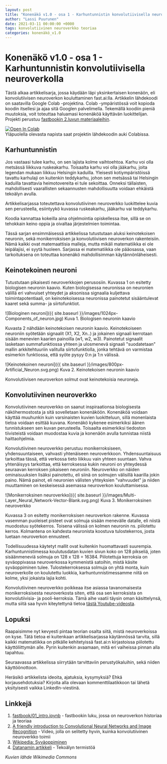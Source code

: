```yaml
---
layout: post
title: "Konenäkö v1.0 - osa 1 - Karhuntunnistin konvolutiivisella neuroverkolla"
author: "Lassi Puurunen"
date: 2021-03-11 00:00:00 +0000
tags: konvolutiivinen neuroverkko teoriaa
categories: konenäkö_v1.0
---
```


# Konenäkö v1.0 - osa 1 - Karhuntunnistin konvolutiivisella neuroverkolla

Tästä alkaa artikkelisarja, jossa käydään läpi yksinkertaisen konenäön, eli konvolutiivisen neuroverkon kouluttaminen fast.ai:lla. Artikkelin lähdekoodi on saatavilla Google Colab -projektina. Colab -ympäristössä voit kopioda koodin itsellesi ja ajaa sitä Googlen palvelimella. Tekemällä koodiin pieniä muutoksia, voit toteuttaa haluamasi konenäköä käyttävän luokittelijan. Projekti perustuu [fastbookin 2.luvun materiaaleihin](https://github.com/fastai/fastbook/blob/master/02_production.ipynb). 

<a href="https://colab.research.google.com/github/plassi/karhuntunnistin/blob/main/konenako_v1_0_clean.ipynb" target="_parent"><img src="https://camo.githubusercontent.com/52feade06f2fecbf006889a904d221e6a730c194/68747470733a2f2f636f6c61622e72657365617263682e676f6f676c652e636f6d2f6173736574732f636f6c61622d62616467652e737667" alt="Open In Colab" data-canonical-src="https://colab.research.google.com/assets/colab-badge.svg"></a><br>
Yläpuolella olevasta napista saat projektin lähdekoodin auki Colabissa.

## Karhuntunnistin

Jos vastaasi tulee karhu, on sen lajista kolme vaihtoehtoa. Karhu voi olla metsässä liikkuva ruskeakarhu. Toisaalta karhu voi olla jääkarhu, joita legendan mukaan liikkuu Helsingin kaduilla. Yleisesti kotiympäristöissä tavattu karhulaji on kuitenkin teddykarhu, johon sen metsässä tai Helsingin kaduilla tavattavia heimotovereita ei tule sekoittaa. Onneksi tällaisten, mahdollisesti vaarallisten sekaannusten mahdollisuutta voidaan ehkäistä tekoälyn avulla.

Artikkelisarjassa toteutettava konvolutiivinen neuroverkko luokittelee kuvia sen perusteella, esiintyykö kuvassa ruskeakarhu, jääkarhu vai teddykarhu.

Koodia kannattaa kokeilla aina ohjelmointia opiskellessa itse, sillä se on tehokkain keino oppia ja oivaltaa järjestelmien toimintaa.

Tässä sarjan ensimmäisessä artikkelissa tutustutaan aluksi keinotekoisen neuronin, sekä monikerroksisen ja konvolutiivisen neuroverkon rakenteisiin. Nämä kaikki ovat matemaattisia malleja, mutta mikäli matematiikka ei ole leipälajisi, ei syytä huoleen. Sarjassa ei matematiikka ole pääosassa, vaan tarkoituksena on toteuttaa konenäkö mahdollisimman käytännönläheisesti.

## Keinotekoinen neuroni

Tutustutaan pikaisesti neuroverkkojen perusosiin. Kuvassa 1 on esitetty biologisen neuronin kaavio. Kuten biologisessa neuronissa on neuronien välillä eri vahvuiset yhteydet ja aksonissa signaalia kuljettava toimintapotentiaali, on keinotekoisessa neuronissa painotetut sisääntulevat kaaret sekä summa- ja siirtofunktiot.

![Biologinen neuroni]({{ site.baseurl }}/images/1024px-Components_of_neuron.jpg)
Kuva 1. Biologisen neuronin kaavio

Kuvasta 2 nähdään keinotekoisen neuronin kaavio. Keinotekoiseen neuroniin syötetään signaalit (X1, X2, Xn..) ja jokainen signaali kerrotaan sisään menevien kaarien painoilla (w1, w2, w3). Painotetut signaalit lasketaan summafunktiossa yhteen ja ulosmenevä signaali "suodatetaan" mallin arkkitehtuuriin valitulla siirtofunktiolla, jonka tehtävä on varmistaa esimerkin funktiossa, että syöte pysyy 0:n ja 1:n välissä.

![Keinotekoinen neuroni]({{ site.baseurl }}/images/800px-Artificial_Neuron.svg.png)
Kuva 2. Keinotekoisen neuronin kaavio

Konvolutiivisen neuroverkon solmut ovat keinotekoisia neuroneja. 

## Konvolutiivinen neuroverkko

Konvolutiivinen neuroverkko on saanut inspiraationsa biologisesta näköhermostosta ja sitä sovelletaan konenäköön. Konenäköä voidaan käyttää muuhunkin kuin varsinaisten kuvien luokitteluun, sillä monenlaista tietoa voidaan esittää kuvana. Konenäkö kykenee esimerkiksi äänen tunnistukseen sen kuvan perusteella. Toisaalta esimerkiksi tiedoston tiivisteistä voidaan muodostaa kuvia ja konenäön avulla tunnistaa niistä haittaohjelmia.

Konvolutiivinen neuroverkko perustuu monikerroksiseen, yhdensuuntaiseen, vahvasti yhtenäiseen neuroverkkoon. Yhdensuuntaisuus tarkoittaa tässä, että verkossa tieto liikkuu vain yhteen suuntaan. Vahva yhtenäisyys tarkoittaa, että kerroksessa kukin neuroni on yhteydessä seuraavan kerroksen jokaiseen neuroniin. Neuroverkko on näiden ominaisuuksien lisäksi painotettu, eli siinä on solmujen välisillä kaarilla jokin paino. Nämä painot, eli neuronien välisten yhteyksien "vahvuudet" ja niiden muuttaminen on keskeisessä asemassa neuroverkon kouluttamisessa.  

![Monikerroksinen neuroverkko]({{ site.baseurl }}/images/Multi-Layer_Neural_Network-Vector-Blank.svg.png)
Kuva 3. Monikerroksinen neuroverkko

Kuvassa 3 on esitetty monikerroksisen neuroverkon rakenne. Kuvassa vasemman puoleiset pisteet ovat solmuja sisään menevälle datalle, eli niistä muodostuu syötekerros. Toisena välissä on kolmen neuronin ns. piilotettu kerros. Kolmantena on kahdesta neuronista koostuva tulostekerros, josta luetaan neuroverkon ennusteet.

Todellisuudessa käytetyt mallit ovat kuitenkin huomattavasti suurempia. Karhuntunnistimessa koulutusdatan kuvien sivun koko on 128 pikseliä, joten sisäänmeneviä solmuja on 128 x 128 = 16384. Piilotettuja kerroksia on syväoppivassa neuroverkossa kymmenistä satoihin, mistä käsite syväoppiminen tulee. Tulostekerroksessa solmuja on yhtä monta, kuin neuroverkolle on koulutettu luokkia, karhuntunnistimessamme niitä on kolme, yksi jokaista lajia kohti. 

Konvolutiivinen neuroverkko poikkeaa itse asiassa tavanomaisesta monikerroksisesta neuroverkosta siten, että osa sen kerroksista on konvolutiivisia- ja pooli-kerroksia. Tämä aihe vaatii täysin oman käsittelynsä, mutta siitä saa hyvin kiteytettynä tietoa [tästä Youtube-videosta](https://www.youtube.com/watch?v=2-Ol7ZB0MmU).

## Lopuksi

Raapaisimme nyt kevyesti pintaa teorian osalta siitä, mistä neuroverkoissa on kyse. Tätä tietoa ei kuitenkaan artikkelisarjassa käytännössä tarvita, sillä kaikki matematiikka on pitkälle kehitetyissä fast.ai:n kirjastoissa piilotettu käyttöliittymän alle. Pyrin kuitenkin avaamaan, mitä eri vaiheissa pinnan alla tapahtuu. 

Seuraavassa artikkelissa siirrytään tarvittaviin perustyökaluihin, sekä niiden käyttöönottoon.

Heräsikö artikkelista ideoita, ajatuksia, kysymyksiä? Ehkä korjausehdotuksia? Kirjoita alla olevaan kommenttilaatikkoon tai lähetä yksityisesti vaikka LinkedIn-viestinä.

## Linkkejä

1. [fastbook/01_intro.ipynb](https://github.com/fastai/fastbook/blob/master/01_intro.ipynb) - fastbookin luku, jossa on neuroverkon historiaa ja teoriaa
1. [A friendly introduction to Convolutional Neural Networks and Image Recognition](https://www.youtube.com/watch?v=2-Ol7ZB0MmU) - Video, jolla on selitetty hyvin, kuinka konvolutiivinen neuroverkko toimii
1. [Wikipedia: Syväoppiminen](https://fi.wikipedia.org/wiki/Syv%C3%A4oppiminen)
2. [Datanamin artikkeli](https://www.datanami.com/2017/05/10/machine-learning-deep-learning-ai-whats-difference/) - Tekoälyn termistöä

*Kuvien lähde Wikimedia Commons*
